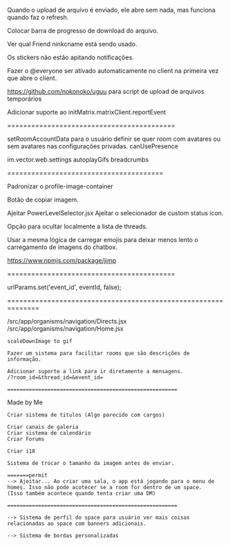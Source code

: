 Quando o upload de arquivo é enviado, ele abre sem nada, mas funciona quando faz o refresh.

Colocar barra de progresso de download do arquivo.

Ver qual Friend ninkcname está sendo usado.

Os stickers não estão apitando notificações.

Fazer o @everyone ser ativado automaticamente no client na primeira vez que abre o client.

https://github.com/nokonoko/uguu para script de upload de arquivos temporários

Adicionar suporte ao initMatrix.matrixClient.reportEvent

==========================================

setRoomAccountData para o usuário definir se quer room com avatares ou sem avatares nas configurações privadas.
canUsePresence

im.vector.web.settings
autoplayGifs
breadcrumbs

=======================================

Padronizar o profile-image-container

Botão de copiar imagem.

Ajeitar PowerLevelSelector.jsx
Ajeitar o selecionador de custom status icon.

Opção para ocultar localmente a lista de threads.

Usar a mesma lógica de carregar emojis para deixar menos lento o carregamento de imagens do chatbox.

https://www.npmjs.com/package/jimp

==========================================

urlParams.set('event_id', eventId, false);

==============================================================

/src/app/organisms/navigation/Directs.jsx
/src/app/organisms/navigation/Home.jsx

    scaleDownImage to gif

    Fazer um sistema para facilitar rooms que são descrições de informação.

    Adicionar suporte a link para ir diretamente a mensagens.
    /?room_id=&thread_id=&event_id=

    =======================================================

Made by Me

    Criar sistema de titulos (Algo parecido com cargos)

    Criar canais de galeria
    Criar sistema de calendário
    Criar Forums

    Criar i18

    Sistema de trocar o tamanho da imagem antes de enviar.

    =======permit
    --> Ajeitar... Ao criar uma sala, o app está jogando para o menu de homes. Isso não pode acotecer se a room for dentro de um space.
    (Isso também acontece quando tenta criar uma DM)

    =======================================================

    --> Sistema de perfil do space para usuário ver mais coisas relacionadas ao space com banners adicionais.

    --> Sistema de bordas personalizadas
